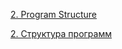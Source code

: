 [2. Program Structure](https://eloquentjavascript.net/2nd_edition/02_program_structure.html)

[2. Структура программ](https://eloquent-javascript.karmazzin.ru/chapter2)
